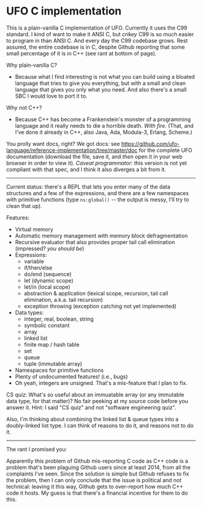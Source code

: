 # UFO C implementation

This is a plain-vanilla C implementation of UFO. Currently it uses the C99 standard. I kind of want to make it ANSI C, but *crikey* C99 is so much easier to program in than ANSI C. And every day the C99 codebase grows. Rest assured, the entire codebase is in C, despite Github reporting that some small percentage of it is in C++ (see rant at bottom of page).

Why plain-vanilla C?

* Because what I find interesting is not what you can build using a bloated language that tries to give you everything, but with a small and clean language that gives you only what you need. And also there's a small SBC I would love to port it to.

Why not C++?

* Because C++ has become a Frankenstein's monster of a programming language and it really needs to die a horrible death. *With fire.* (That, and I've done it already in C++, also Java, Ada, Modula-3, Erlang, Scheme.)

You prolly want docs, right? We got docs: see https://github.com/ufo-language/reference-implementation/tree/master/doc for the complete UFO documentation (download the file, save it, and *then* open it in your web browser in order to view it). *Caveat programmator*: this version is not yet compliant with that spec, and I think it also diverges a bit from it.

----

Current status: there's a REPL that lets you enter many of the data structures and a few of the expressions, and there are a few namespaces with primitive functions (type `ns:global()` -- the output is messy, I'll try to clean that up).

Features:
* Virtual memory
* Automatic memory management with memory block defragmentation
* Recursive evaluator that also provides proper tail call elimination (impressed? *you should be*)
* Expressions:
  * variable
  * if/then/else
  * do/end (sequence)
  * let (dynamic scope)
  * let/in (local scope)
  * abstraction & application (lexical scope, recursion, tail call elimination, a.k.a. tail recursion)
  * exception throwing (exception catching not yet implemented)
* Data types:
  * integer, real, boolean, string
  * symbolic constant
  * array
  * linked list
  * finite map / hash table
  * set
  * queue
  * tuple (immutable array)
* Namespaces for primitive functions
* Plenty of undocumented features! (i.e., bugs)
* Oh yeah, integers are unsigned. That's a mis-feature that I plan to fix.

CS quiz: What's so useful about an immuatable array (or any immutable data type, for that matter)? No fair peeking at my source code before you answer it. Hint: I said "CS quiz" and not "software engineering quiz".

Also, I'm thinking about combining the linked list & queue types into a doubly-linked list type. I can think of reasons to do it, and reasons not to do it.

----

The rant I promised you:

Apparently this problem of Github mis-reporting C code as C++ code is a problem that's been plaguing Github users since at least 2014, from all the complaints I've seen. Since the solution is simple but Github refuses to fix the problem, then I can only conclude that the issue is political and not technical: leaving it this way, Github gets to over-report how much C++ code it hosts. My guess is that there's a financial incentive for them to do this.
